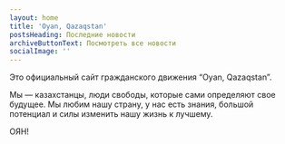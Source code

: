 ```yaml
---
layout: home
title: 'Oyan, Qazaqstan'
postsHeading: Последние новости
archiveButtonText: Посмотреть все новости
socialImage: ''
---
```

Это официальный сайт гражданского движения “Oyan, Qazaqstan”.



Мы — казахстанцы, люди свободы, которые сами определяют свое будущее. Мы любим нашу страну, у нас есть знания, большой потенциал и силы изменить нашу жизнь к лучшему.



ОЯН!
